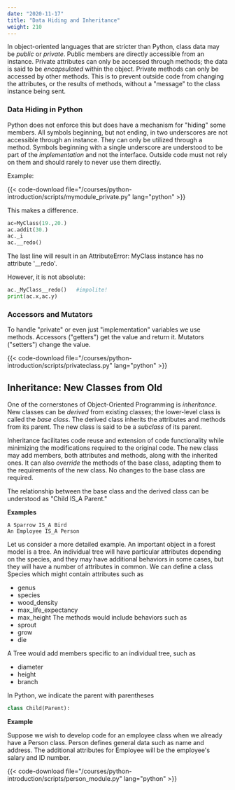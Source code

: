 ```yaml
---
date: "2020-11-17"
title: "Data Hiding and Inheritance"
weight: 210
---
```


In object-oriented languages that are stricter than Python, class data may be _public_ or _private_.  Public members are directly accessible from an instance.  Private attributes can only be accessed through methods; the data is said to be _encapsulated_ within the object.  Private methods can only be accessed by other methods.  This is to prevent outside code from changing the attributes, or the results of methods, without a "message" to the class instance being sent.  

### Data Hiding in Python

Python does not enforce this but does have a mechanism for "hiding" some members.
All symbols beginning, but not ending, in two underscores are not accessible through an instance.  They can only be utilized through a method.  Symbols beginning with a single underscore are understood to be part of the _implementation_ and not the interface.  Outside code must not rely on them and should rarely to never use them directly.

Example: 

{{< code-download file="/courses/python-introduction/scripts/mymodule_private.py" lang="python" >}}

This makes a difference. 

```python
ac=MyClass(19.,20.)
ac.addit(30.)
ac._i
ac.__redo()
```

The last line will result in an AttributeError: MyClass instance has no attribute '\_\_redo'.

However, it is not absolute:

```python
ac._MyClass__redo()   #impolite!
print(ac.x,ac.y)
```

### Accessors and Mutators

To handle "private" or even just "implementation" variables we use methods.  Accessors ("getters") get the value and return it.  Mutators ("setters") change the value.

{{< code-download file="/courses/python-introduction/scripts/privateclass.py" lang="python" >}}

## Inheritance: New Classes from Old

One of the cornerstones of Object-Oriented Programming is _inheritance_.  New
classes can be _derived_ from existing classes; the lower-level class is called the _base class_.  The derived class inherits the attributes and methods from its parent. The new class is said to be a _subclass_ of its parent.

Inheritance facilitates code reuse and extension of code functionality while minimizing the modifications required to the original code.  The new class may add members, both attributes and methods, along with the inherited ones.  It can also _override_ the methods of the base class, adapting them to the requirements of the new class. No changes to the base class are required.

The relationship between the base class and the derived class can be understood as "Child IS_A Parent."

**Examples**
```no-highlight
A Sparrow IS_A Bird
An Employee IS_A Person
```

Let us consider a more detailed example. An important object in a forest model is a tree.  An individual tree will have particular attributes depending on the species, and they may have additional behaviors in some cases, but they will have a number of attributes in common.  We can define a class Species which might contain attributes such as
 - genus
 - species
 - wood_density
 - max_life_expectancy
 - max_height
The methods would include behaviors such as
 - sprout
 - grow
 - die

A Tree would add members specific to an individual tree, such as
 - diameter
 - height
 - branch

In Python, we indicate the parent with parentheses
```python
class Child(Parent):
```

**Example**

Suppose we wish to develop code for an employee class when we already have a Person class.  Person defines general data such as name and address. The additional attributes for Employee will be the employee's salary and ID number.

{{< code-download file="/courses/python-introduction/scripts/person_module.py" lang="python" >}}

